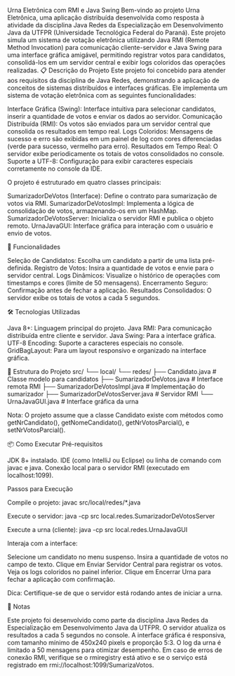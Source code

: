 Urna Eletrônica com RMI e Java Swing
Bem-vindo ao projeto Urna Eletrônica, uma aplicação distribuída desenvolvida como resposta à atividade da disciplina Java Redes da Especialização em Desenvolvimento Java da UTFPR (Universidade Tecnológica Federal do Paraná). Este projeto simula um sistema de votação eletrônica utilizando Java RMI (Remote Method Invocation) para comunicação cliente-servidor e Java Swing para uma interface gráfica amigável, permitindo registrar votos para candidatos, consolidá-los em um servidor central e exibir logs coloridos das operações realizadas.
📋 Descrição do Projeto
Este projeto foi concebido para atender aos requisitos da disciplina de Java Redes, demonstrando a aplicação de conceitos de sistemas distribuídos e interfaces gráficas. Ele implementa um sistema de votação eletrônica com as seguintes funcionalidades:

Interface Gráfica (Swing): Interface intuitiva para selecionar candidatos, inserir a quantidade de votos e enviar os dados ao servidor.
Comunicação Distribuída (RMI): Os votos são enviados para um servidor central que consolida os resultados em tempo real.
Logs Coloridos: Mensagens de sucesso e erro são exibidas em um painel de log com cores diferenciadas (verde para sucesso, vermelho para erro).
Resultados em Tempo Real: O servidor exibe periodicamente os totais de votos consolidados no console.
Suporte a UTF-8: Configuração para exibir caracteres especiais corretamente no console da IDE.

O projeto é estruturado em quatro classes principais:

SumarizadorDeVotos (Interface): Define o contrato para sumarização de votos via RMI.
SumarizadorDeVotosImpl: Implementa a lógica de consolidação de votos, armazenando-os em um HashMap.
SumarizadorDeVotosServer: Inicializa o servidor RMI e publica o objeto remoto.
UrnaJavaGUI: Interface gráfica para interação com o usuário e envio de votos.

🚀 Funcionalidades

Seleção de Candidatos: Escolha um candidato a partir de uma lista pré-definida.
Registro de Votos: Insira a quantidade de votos e envie para o servidor central.
Logs Dinâmicos: Visualize o histórico de operações com timestamps e cores (limite de 50 mensagens).
Encerramento Seguro: Confirmação antes de fechar a aplicação.
Resultados Consolidados: O servidor exibe os totais de votos a cada 5 segundos.

🛠 Tecnologias Utilizadas

Java 8+: Linguagem principal do projeto.
Java RMI: Para comunicação distribuída entre cliente e servidor.
Java Swing: Para a interface gráfica.
UTF-8 Encoding: Suporte a caracteres especiais no console.
GridBagLayout: Para um layout responsivo e organizado na interface gráfica.

📂 Estrutura do Projeto
src/
└── local/
    └── redes/
        ├── Candidato.java          # Classe modelo para candidatos
        ├── SumarizadorDeVotos.java # Interface remota RMI
        ├── SumarizadorDeVotosImpl.java # Implementação do sumarizador
        ├── SumarizadorDeVotosServer.java # Servidor RMI
        └── UrnaJavaGUI.java        # Interface gráfica da urna


Nota: O projeto assume que a classe Candidato existe com métodos como getNrCandidato(), getNomeCandidato(), getNrVotosParcial(), e setNrVotosParcial().

📦 Como Executar
Pré-requisitos

JDK 8+ instalado.
IDE (como IntelliJ ou Eclipse) ou linha de comando com javac e java.
Conexão local para o servidor RMI (executado em localhost:1099).

Passos para Execução

Compile o projeto:
javac src/local/redes/*.java


Execute o servidor:
java -cp src local.redes.SumarizadorDeVotosServer


Execute a urna (cliente):
java -cp src local.redes.UrnaJavaGUI


Interaja com a interface:

Selecione um candidato no menu suspenso.
Insira a quantidade de votos no campo de texto.
Clique em Enviar Servidor Central para registrar os votos.
Veja os logs coloridos no painel inferior.
Clique em Encerrar Urna para fechar a aplicação com confirmação.

Dica: Certifique-se de que o servidor está rodando antes de iniciar a urna.

📝 Notas

Este projeto foi desenvolvido como parte da disciplina Java Redes da Especialização em Desenvolvimento Java da UTFPR.
O servidor atualiza os resultados a cada 5 segundos no console.
A interface gráfica é responsiva, com tamanho mínimo de 450x240 pixels e proporção 5:3.
O log da urna é limitado a 50 mensagens para otimizar desempenho.
Em caso de erros de conexão RMI, verifique se o rmiregistry está ativo e se o serviço está registrado em rmi://localhost:1099/SumarizaVotos.
